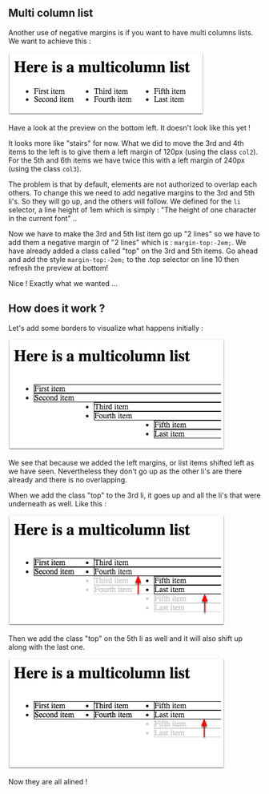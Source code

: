 ## Multi column list

Another use of negative margins is if you want to have multi columns lists. We want to achieve this :

![](.guides/img/list-margin.png)

Have a look at the preview on the bottom left. It doesn't look like this yet !

It looks more like "stairs" for now. What we did to move the 3rd and 4th items to the left is to give them a left margin of 120px (using the class `col2`). For the 5th and 6th items we have twice this with a left margin of 240px (using the class `col3`).

The problem is that by default, elements are not authorized to overlap each others.
To change this we need to add negative margins to the 3rd and 5th li's. So they will go up, and the others will follow.
We defined for the `li` selector, a line height of 1em which is simply : "The height of one character in the current font" ..

Now we have to make the 3rd and 5th list item go up "2 lines" so we have to add them a negative margin of "2 lines" which is : `margin-top:-2em;`. We have already added a class called "top" on the 3rd and 5th items.
Go ahead and add the style `margin-top:-2em;` to the .top selector on line 10 then refresh the preview at bottom!

Nice ! Exactly what we wanted ...

## How does it work ?

Let's add some borders to visualize what happens initially :

![](.guides/img/with-borders.png)

We see that because we added the left margins, or list items shifted left as we have seen.
Nevertheless they don't go up as the other li's are there already and there is no overlapping.

When we add the class "top" to the 3rd li, it goes up and all the li's that were underneath as well. Like this :

![](.guides/img/first-up.png)

Then we add the class "top" on the 5th li as well and it will also shift up along with the last one.

![](.guides/img/second-up.png)

Now they are all alined !


